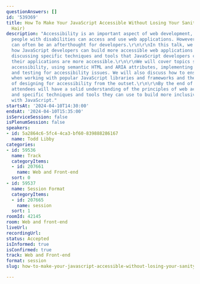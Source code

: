 ```yaml
---
questionAnswers: []
id: '539369'
title: How To Make Your JavaScript Accessible Without Losing Your Sanity (Or Your
  Hair)
description: "Accessibility is an important aspect of web development, ensuring that
  people with disabilities can access and use web applications. However, accessibility
  can often be an afterthought for developers.\r\n\r\nIn this talk, we will explore
  how JavaScript developers can build more accessible web applications and start by
  discussing specific techniques and tools that JavaScript developers can use to ensure
  their applications are more accessible.\r\n\r\nWe will cover topics such as basic
  accessibility, using semantic HTML and ARIA attributes, implementing keyboard accessibility,
  and testing for accessibility issues. We will also discuss how to ensure accessibility
  when working with popular JavaScript libraries and frameworks and the importance
  of designing for accessibility from the outset.\r\n\r\nBy the end of this talk,
  attendees will have a solid understanding of the principles of web accessibility
  and specific techniques and tools they can use to build more inclusive web applications
  with JavaScript."
startsAt: '2024-04-10T14:30:00'
endsAt: '2024-04-10T15:35:00'
isServiceSession: false
isPlenumSession: false
speakers:
- id: 5a2864c6-5fc4-4ca3-bf60-839888286167
  name: Todd Libby
categories:
- id: 59536
  name: Track
  categoryItems:
  - id: 207661
    name: Web and Front-end
  sort: 0
- id: 59537
  name: Session Format
  categoryItems:
  - id: 207665
    name: session
  sort: 1
roomId: 42145
room: Web and front-end
liveUrl: 
recordingUrl: 
status: Accepted
isInformed: true
isConfirmed: true
track: Web and Front-end
format: session
slug: how-to-make-your-javascript-accessible-without-losing-your-sanity-or-your-hair

---
```

